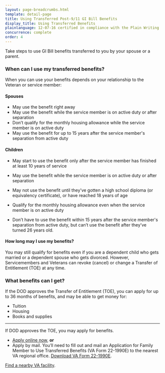 ```yaml
---
layout: page-breadcrumbs.html
template: detail-page
title: Using Transferred Post-9/11 GI Bill Benefits
display_title: Using Transferred Benefits
plainlanguage: 12-07-16 certified in compliance with the Plain Writing Act
concurrence: complete
order: 4
---
```



<div itemscope itemtype="http://schema.org/FAQPage">
<div itemprop="description" class="va-introtext">

Take steps to use GI Bill benefits transferred to you by your spouse or a parent. 

</div>

<div class="feature" markdown="1">

<div itemscope itemtype="http://schema.org/Question">

<h3 itemprop="name">When can I use my transferred benefits?</h3>
<div itemprop="acceptedAnswer" itemscope itemtype="http://schema.org/Answer">
<div itemprop="text">

When you can use your benefits depends on your relationship to the Veteran or service member:

#### Spouses
- May use the benefit right away
- May use the benefit while the service member is on active duty or after separation
- Don’t qualify for the monthly housing allowance while the service member is on active duty
- May use the benefit for up to 15 years after the service member's separation from active duty

#### Children
- May start to use the benefit only after the service member has finished at least 10 years of service
- May use the benefit while the service member is on active duty or after separation
- May not use the benefit until they’ve gotten a high school diploma (or equivalency certificate), or have reached 18 years of age
- Qualify for the monthly housing allowance even when the service member is on active duty
- Don’t have to use the benefit within 15 years after the service member's separation from active duty, but can’t use the benefit after they’ve turned 26 years old.

  </div>
  </div>
  </div>

<div itemscope itemtype="http://schema.org/Question">

<h4 itemprop="name">How long may I use my benefits?</h4>
<div itemprop="acceptedAnswer" itemscope itemtype="http://schema.org/Answer">
<div itemprop="text">

You may still qualify for benefits even if you are a dependent child who gets married or a dependent spouse who gets divorced. However, Servicemembers and Veterans can revoke (cancel) or change a Transfer of Entitlement (TOE) at any time. 

</div>
</div>
</div>
</div>
</div>

<div itemscope itemtype="http://schema.org/Question">

<h3 itemprop="name">What benefits can I get?</h3>
<div itemprop="acceptedAnswer" itemscope itemtype="http://schema.org/Answer">
<div itemprop="text">

If the DOD approves the Transfer of Entitlement (TOE), you can apply for up to 36 months of benefits, and may be able to get money for:

- Tuition
- Housing
- Books and supplies

</div>
</div>
</div>

------

If DOD approves the TOE, you may apply for benefits.

- [Apply online now](/education/apply-for-education-benefits/application/1990e/introduction), **or**
- Apply by mail. You’ll need to fill out and mail an Application for Family Member to Use Transferred Benefits (VA Form 22-1990E) to the nearest VA regional office. [Download VA Form 22-1990E](http://www.vba.va.gov/pubs/forms/VBA-22-1990e-ARE.pdf).

[Find a nearby VA facility](/facilities/).

</div>
</div>
</div>

